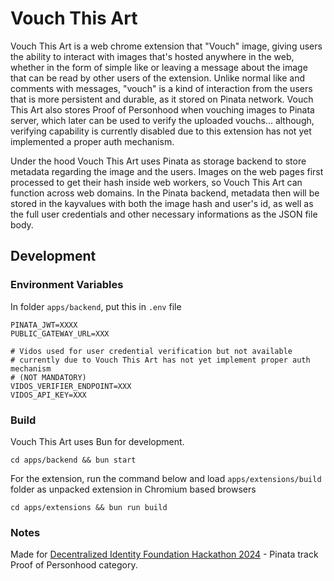 # Vouch This Art

Vouch This Art is a web chrome extension that "Vouch" image, giving users the ability to interact with images that's hosted anywhere in the web, whether in the form of simple like or leaving a message about the image that can be read by other users of the extension. Unlike normal like and comments with messages, "vouch" is a kind of interaction from the users that is more persistent and durable, as it stored on Pinata network. Vouch This Art also stores Proof of Personhood when vouching images to Pinata server, which later can be used to verify the uploaded vouchs... although, verifying capability is currently disabled due to this extension has not yet implemented a proper auth mechanism.

Under the hood Vouch This Art uses Pinata as storage backend to store metadata regarding the image and the users. Images on the web pages first processed to get their hash inside web workers, so Vouch This Art can function across web domains. In the Pinata backend, metadata then will be stored in the kayvalues with both the image hash and user's id, as well as the full user credentials and other necessary informations as the JSON file body.

## Development

### Environment Variables

In folder `apps/backend`, put this in `.env` file

```
PINATA_JWT=XXXX
PUBLIC_GATEWAY_URL=XXX

# Vidos used for user credential verification but not available
# currently due to Vouch This Art has not yet implement proper auth mechanism
# (NOT MANDATORY)
VIDOS_VERIFIER_ENDPOINT=XXX
VIDOS_API_KEY=XXX
```

### Build

Vouch This Art uses Bun for development. 

```
cd apps/backend && bun start
```

For the extension, run the command below and load `apps/extensions/build` folder as unpacked extension in Chromium based browsers

```
cd apps/extensions && bun run build
```


### Notes

Made for [Decentralized Identity Foundation Hackathon 2024](https://difhackathon2024.devpost.com/) - Pinata track Proof of Personhood category.
